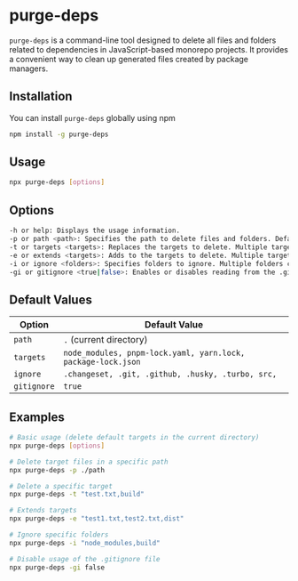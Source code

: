 # purge-deps

`purge-deps` is a command-line tool designed to delete all files and folders related to dependencies in JavaScript-based monorepo projects. It provides a convenient way to clean up generated files created by package managers.

## Installation

You can install `purge-deps` globally using npm

```bash
npm install -g purge-deps
```

## Usage

```bash
npx purge-deps [options]
```

## Options
```bash
-h or help: Displays the usage information.
-p or path <path>: Specifies the path to delete files and folders. Default: .
-t or targets <targets>: Replaces the targets to delete. Multiple targets can be separated by commas.
-e or extends <targets>: Adds to the targets to delete. Multiple targets can be separated by commas.
-i or ignore <folders>: Specifies folders to ignore. Multiple folders can be separated by commas.
-gi or gitignore <true|false>: Enables or disables reading from the .gitignore file.
```

## Default Values
| Option                    | Default Value                                                         |
|----------------------------|----------------------------------------------------------------------|
| `path`                     | `.` (current directory)                                              |
| `targets`                  | `node_modules, pnpm-lock.yaml, yarn.lock, package-lock.json`         |
| `ignore`                   | `.changeset, .git, .github, .husky, .turbo, src,`                    |
| `gitignore`                | `true`                                                               |


## Examples

```bash
# Basic usage (delete default targets in the current directory)
npx purge-deps [options]

# Delete target files in a specific path
npx purge-deps -p ./path

# Delete a specific target
npx purge-deps -t "test.txt,build"

# Extends targets
npx purge-deps -e "test1.txt,test2.txt,dist"

# Ignore specific folders
npx purge-deps -i "node_modules,build"

# Disable usage of the .gitignore file
npx purge-deps -gi false
```
